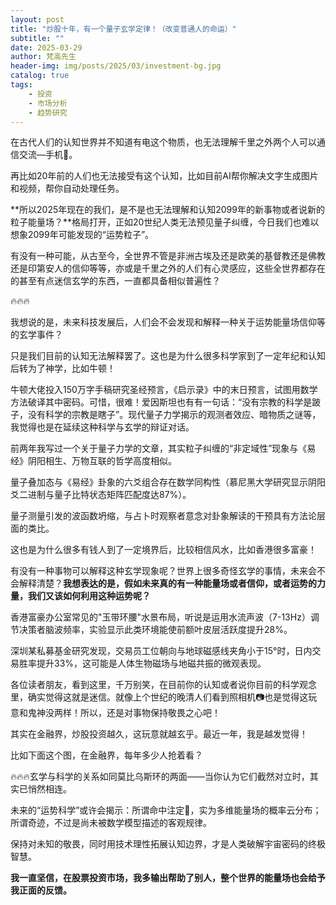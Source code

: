 ```yaml
---
layout: post
title: "炒股十年，有一个量子玄学定律！（改变普通人的命运）"
subtitle: ""
date: 2025-03-29
author: 梵高先生
header-img: img/posts/2025/03/investment-bg.jpg
catalog: true
tags:
    - 投资
    - 市场分析
    - 趋势研究
---
```


在古代人们的认知世界并不知道有电这个物质，也无法理解千里之外两个人可以通信交流—手机📱。

再比如20年前的人们也无法接受有这个认知，比如目前AI帮你解决文字生成图片和视频，帮你自动处理任务。

**所以2025年现在的我们，是不是也无法理解和认知2099年的新事物或者说新的粒子能量场？**格局打开，正如20世纪人类无法预见量子纠缠，今日我们也难以想象2099年可能发现的“运势粒子”。

有没有一种可能，从古至今，全世界不管是非洲古埃及还是欧美的基督教还是佛教还是印第安人的信仰等等，亦或是千里之外的人们有心灵感应，这些全世界都存在的甚至有点迷信玄学的东西，一直都具备相似普遍性？

🔥🔥🔥

我想说的是，未来科技发展后，人们会不会发现和解释一种关于运势能量场信仰等的玄学事件？

只是我们目前的认知无法解释罢了。这也是为什么很多科学家到了一定年纪和认知后转为了神学，比如牛顿！

牛顿大佬投入150万字手稿研究圣经预言，《启示录》中的末日预言，试图用数学方法破译其中密码。可惜，很难！爱因斯坦也有有一句话：“没有宗教的科学是跛子，没有科学的宗教是瞎子”。现代量子力学揭示的观测者效应、暗物质之谜等，我觉得也是在延续这种科学与玄学的辩证对话。

前两年我写过一个关于量子力学的文章，其实粒子纠缠的“非定域性”现象与《易经》阴阳相生、万物互联的哲学高度相似。

量子叠加态与《易经》卦象的六爻组合存在数学同构性（慕尼黑大学研究显示阴阳爻二进制与量子比特状态矩阵匹配度达87%）。

量子测量引发的波函数坍缩，与占卜时观察者意念对卦象解读的干预具有方法论层面的类比。

这也是为什么很多有钱人到了一定境界后，比较相信风水，比如香港很多富豪！

有没有一种事物可以解释这种玄学现象呢？世界上很多奇怪玄学的事情，未来会不会解释清楚？**我想表达的是，假如未来真的有一种能量场或者信仰，或者运势的力量，我们又该如何利用这种运势呢？**

香港富豪办公室常见的&quot;玉带环腰&quot;水景布局，听说是运用水流声波（7-13Hz）调节决策者脑波频率，实验显示此类环境能使前额叶皮层活跃度提升28%。

深圳某私募基金研究发现，交易员工位朝向与地球磁感线夹角小于15°时，日内交易胜率提升33%，这可能是人体生物磁场与地磁共振的微观表现。

各位读者朋友，看到这里，千万别笑，在目前你的认知或者说你目前的科学观念里，确实觉得这就是迷信。就像上个世纪的晚清人们看到照相机📷也是觉得这玩意和鬼神没两样！所以，还是对事物保持敬畏之心吧！

其实在金融界，炒股投资越久，这玩意就越玄乎。最近一年，我是越发觉得！

比如下面这个图，在金融界，每年多少人抢着看？

🔥🔥🔥玄学与科学的关系如同莫比乌斯环的两面——当你认为它们截然对立时，其实已悄然相连。

未来的“运势科学”或许会揭示：所谓命中注定🎯，实为多维能量场的概率云分布；所谓奇迹，不过是尚未被数学模型描述的客观规律。

保持对未知的敬畏，同时用技术理性拓展认知边界，才是人类破解宇宙密码的终极智慧。

**我一直坚信，在股票投资市场，我多输出帮助了别人，整个世界的能量场也会给予我正面的反馈。**